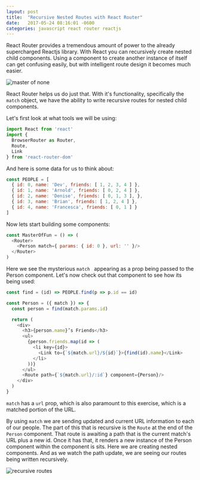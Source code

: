 ```yaml
---
layout: post
title:  "Recursive Nested Routes with React Router"
date:   2017-05-24 08:16:01 -0600
categories: javascript react router reactjs
---
```


React Router provides a tremendous amount of power to the already supercharged Reactjs library. With React you can recursively create nested child components. Using a component to create another instance of itself can get confusing easily, but with intelligent route design it becomes much easier.

![master of none](https://media.giphy.com/media/LQEJf2akHAddm/giphy.gif?response_id=59259007d2b11a0bbd9ba92b "Really")

 React Router helps us do just that. With it's functionality, specifically the ```match``` object, we have the ability to write recursive routes for nested child components.

Let's first look at what tools we will be using:
```javascript
import React from 'react'
import {
  BrowserRouter as Router,
  Route,
  Link
} from 'react-router-dom'
```
And here is some data for us to think about:
```javascript
const PEOPLE = [
  { id: 0, name: 'Dev', friends: [ 1, 2, 3, 4 ] },
  { id: 1, name: 'Arnold', friends: [ 0, 2, 4 ] },
  { id: 2, name: 'Denise', friends: [ 0, 1, 3 ], },
  { id: 3, name: 'Brian', friends: [ 1, 2, 4 ] },
  { id: 4, name: 'Francesca', friends: [ 0, 1 ] }
]
```

Now lets start building some components:
```javascript
const MasterOfFun = () => (
  <Router>
    <Person match={ params: { id: 0 }, url: '' }/>
  </Router>
)
```

Here we see the mysterious ```match ``` appearing as a prop being passed to the Person component. Let's now check out that component to see how its being used:

```javascript
const find = (id) => PEOPLE.find(p => p.id == id)

const Person = ({ match }) => {
  const person = find(match.params.id)

  return (
    <div>
      <h3>{person.name}’s Friends</h3>
      <ul>
        {person.friends.map(id => (
          <li key={id}>
            <Link to={`${match.url}/${id}`}>{find(id).name}</Link>
          </li>
        ))}
      </ul>
      <Route path={`${match.url}/:id`} component={Person}/>
    </div>
  )
}
```


```match``` has a ```url``` prop, which is also paramount to this exercise, which is a matched portion of the URL.



By using ```match``` we are sending updated and current URL information to each of our people. The part of this that is recursive is the ```Route``` at the end of the ```Person``` component. That route is awaiting a path that is the current match's URL plus a new id. Once it has that, it renders a new instance of the Person component within the component is sits. Here we are creating nested components. And as we watch the path update, we are seeing our routes being written recursively.



![recursive routes](https://media.giphy.com/media/3oKIPA6dGYwBihfWPC/giphy.gif "Watch those routes go!")
